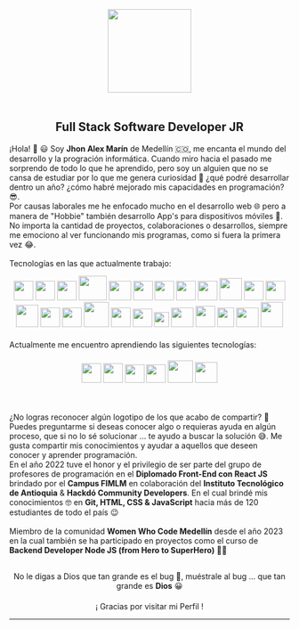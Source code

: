 <!--
### Hi there 👋
**JhoemSoftware/JhoemSoftware** is a ✨ _special_ ✨ repository because its `README.md` (this file) appears on your GitHub profile.

Here are some ideas to get you started:

- 🔭 I’m currently working on ...
- 🌱 I’m currently learning ...
- 👯 I’m looking to collaborate on ...
- 🤔 I’m looking for help with ...
- 💬 Ask me about ...
- 📫 How to reach me: ...
- 😄 Pronouns: ...
- ⚡ Fun fact: ...
-->

<!DOCTYPE html>
<html>
<head>
</head>
<body>
	<div align="center">
		<img src="https://i.ibb.co/z4ntwLy/firm.png" style="width: 150px;margin-bottom:20px">
	</div>
	<div align="center">
        <div align="center">
		    <h2>Full Stack Software Developer JR</h2>
	    </div>
        <div align="center">
            <p align="left">
                ¡Hola! 👋 😃 Soy <b>Jhon Alex Marín</b> de Medellín 🇨🇴, me encanta el mundo del desarrollo y la progración informática. Cuando miro hacia el pasado me sorprendo de todo lo que he aprendido, pero soy un alguien que no se cansa de estudiar por lo que me genera curiosidad 🤔 ¿qué podré desarrollar dentro un año? ¿cómo habré mejorado mis capacidades en programación? 😎.<br>Por causas laborales me he enfocado mucho en el desarrollo web 🌐 pero a manera de "Hobbie" también desarrollo App's para dispositivos móviles 📱.<br>No importa la cantidad de proyectos, colaboraciones o desarrollos, siempre me emociono al ver funcionando mis programas, como si fuera la primera vez 😂.
                <br><br>Tecnologías en las que actualmente trabajo:
            </p>
            <!-- Arch -->
            <img src="https://cdn.icon-icons.com/icons2/1508/PNG/512/distributorlogoarchlinux_103805.png" style="width:35px;height:35px">
            <!-- Arch -->
            <img src="https://cdn.icon-icons.com/icons2/1159/PNG/256/linux_81610.png" style="width:35px;height:35px">
            <!-- GIT -->
            <img src="https://cdn.icon-icons.com/icons2/2107/PNG/512/file_type_git_icon_130581.png" style="width:35px;height:35px">
            <!-- DOCKER -->
            <img src="https://cdn.icon-icons.com/icons2/2415/PNG/512/docker_original_logo_icon_146556.png" style="width:50px;height:44px">
            <!-- Postman -->
            <img src="https://cdn.icon-icons.com/icons2/3053/PNG/512/postman_macos_bigsur_icon_189815.png" style="width:40px;height:35px">
            <!-- Jest -->
            <img src="https://cdn.icon-icons.com/icons2/2107/PNG/512/file_type_jest_snapshot_icon_130513.png" style="width:35px;height:35px">
            <!-- HTML -->
            <img src="https://cdn.icon-icons.com/icons2/2107/PNG/512/file_type_html_icon_130541.png" style="width:35px;height:35px">
            <!-- CSS -->
            <img src="https://cdn.icon-icons.com/icons2/2107/PNG/512/file_type_css_icon_130661.png" style="width:35px;height:35px">
            <!-- Bootstrap -->
            <img src="https://imgs.search.brave.com/uDLbeMEBxKvamOj0mQ7eLH0-vR_btuM6B3w5CY90x6c/rs:fit:872:807:1/g:ce/aHR0cHM6Ly93d3cu/cGluY2xpcGFydC5j/b20vcGljZGlyL2Jp/Zy8zNS0zNTM5MzJf/Ym9vdHN0cmFwLWJv/b3RzdHJhcC00LWxv/Z28tcG5nLWNsaXBh/cnQucG5n" style="width:35px;height:35px">
            <!-- Tailwind -->
            <img src="https://cdn.icon-icons.com/icons2/2107/PNG/512/file_type_tailwind_icon_130128.png" style="width:40px;height:40px">
            <!-- JS -->
            <img src="https://cdn.icon-icons.com/icons2/2107/PNG/512/file_type_js_official_icon_130509.png" style="width:35px;height:35px">
            <!-- Node -->
            <img src="https://cdn.icon-icons.com/icons2/2107/PNG/512/file_type_node_icon_130301.png" style="width:35px;height:35px">
            <!-- Handlebars -->
            <img src="https://cdn.icon-icons.com/icons2/2107/PNG/512/file_type_handlebars_icon_130555.png" style="width:40px;height:40px">
            <!-- Vue -->
            <img src="https://cdn.icon-icons.com/icons2/2107/PNG/512/file_type_vue_icon_130078.png" style="width:35px;height:35px">
            <!-- React -->
            <img src="https://cdn.icon-icons.com/icons2/2415/PNG/512/react_original_logo_icon_146374.png" style="width:35px;height:35px">
            <!-- PHP -->
            <img src="https://cdn.icon-icons.com/icons2/2107/PNG/512/file_type_php_icon_130266.png" style="width:45px;height:45px">
            <!-- Laravel -->
            <img src="https://cdn.icon-icons.com/icons2/2699/PNG/512/laravel_logo_icon_168331.png" style="width:35px;height:35px">
            <!-- Livewire -->
            <img src="https://imgs.search.brave.com/6iqlYN3nj1G5hHx8r-E8hd3HPDcOO71f-cUe6ynN5IE/rs:fit:653:653:1/g:ce/aHR0cHM6Ly9pbmR5/a29uaW5nLm5sL3dw/LWNvbnRlbnQvdXBs/b2Fkcy8yMDIwLzAz/L0xpdmV3aXJlLnBu/Zw" style="width:35px;height:33px">
            <!-- Dart -->
            <img src="https://imgs.search.brave.com/yRM4SLkNg7npDfhIuI1uBvvdY9AZh-ODTlg6bjvfR-A/rs:fit:1080:1080:1/g:ce/aHR0cHM6Ly9kYXJ0/LWNvZGUuZ2FsbGVy/eWNkbi52c2Fzc2V0/cy5pby9leHRlbnNp/b25zL2RhcnQtY29k/ZS9kYXJ0LWNvZGUv/My4xNi4wLzE2MDQw/Njg3MjI3NjMvTWlj/cm9zb2Z0LlZpc3Vh/bFN0dWRpby5TZXJ2/aWNlcy5JY29ucy5E/ZWZhdWx0" style="width:27px;height:27px">
            <!-- Flutter -->
            <img src="https://cdn.icon-icons.com/icons2/2107/PNG/512/file_type_flutter_icon_130599.png" style="width:40px;height:35px">
            <!-- Mongo -->
            <img src="https://cdn.icon-icons.com/icons2/2107/PNG/512/file_type_mongo_icon_130383.png" style="width:35px;height:38px">
            <!-- Postgres -->
            <img src="https://cdn.icon-icons.com/icons2/2699/PNG/512/postgresql_src_logo_icon_170834.png" style="width:30px;height:35px">
            <!-- Mysql -->
            <img src="https://cdn.icon-icons.com/icons2/2699/PNG/512/mysql_official_logo_icon_169938.png" style="width:40px;height:35px">
            <!-- MariaBD -->
            <img src="https://cdn.icon-icons.com/icons2/2107/PNG/512/file_type_mariadb_icon_130403.png" style="width:40px;height:45px;">
            <p align='left' style="margin-bottom:20px;margin-top:20px">Actualmente me encuentro aprendiendo las siguientes tecnologías:</p>
            <!-- Vite -->
            <img src="https://vitejs.dev/logo-with-shadow.png" style="width:35px;height:35px">
            <!-- TS -->
            <img src="https://cdn.icon-icons.com/icons2/2107/PNG/512/file_type_typescript_official_icon_130107.png" style="width:35px;height:35px">
            <!-- Angular -->
            <img src="https://cdn.icon-icons.com/icons2/2699/PNG/512/angular_logo_icon_169595.png" style="width:35px;height:33px">
            <!-- Angular -->
            <img src="https://cdn.icon-icons.com/icons2/2107/PNG/512/file_type_graphql_icon_130564.png" style="width:35px;height:33px">
            <!-- Golang -->
            <img src="https://cdn.icon-icons.com/icons2/2699/PNG/512/golang_logo_icon_171073.png" style="width:45px;height:40px;">
            <!-- Rust -->
            <img src="https://cdn.icon-icons.com/icons2/2107/PNG/512/file_type_rust_icon_130185.png" style="width:40px;height:37px;">
            <p align='left' style="margin-bottom:30px;margin-top:50px">¿No logras reconocer algún logotipo de los que acabo de compartir? 🧐 Puedes preguntarme si deseas conocer algo o requieras ayuda en algún proceso, que si no lo sé solucionar ... te ayudo a buscar la solución 😅. Me gusta compartir mis conocimientos y ayudar a aquellos que deseen conocer y aprender programación.<br>
                En el año 2022 tuve el honor y el privilegio de ser parte del grupo de profesores de programación en el <b>Diplomado Front-End con React JS</b> brindado por el <b>Campus FIMLM</b> en colaboración del <b>Instituto Tecnológico de Antioquia</b> & <b>Hackdó Community Developers</b>. En el cual brindé mis conocimientos 🤓 en <b> Git, HTML, CSS & JavaScript</b> hacia más de 120 estudiantes de todo el país 😉
                <br><br>Miembro de la comunidad <b>Women Who Code Medellín</b> desde el año 2023 en la cual también se ha participado en proyectos como el curso de <b>Backend Developer Node JS (from Hero to SuperHero)</b> 💪🏼
            </p>    
                No le digas a Dios que tan grande es el bug 🐞, muéstrale al bug ... que tan grande es <b>Dios</b> 😀
        </div>
		<p style="margin-top:20px">¡ Gracias por visitar mi Perfil !<br>
        <!-- <a href="https://jhoemsoftware.com/" target="_blank" style="letter-spacing: 3px">jhoemsoftware.com</a> -->
        </p>
        <hr style="margin-top:10px">
	</div>
</body>
</html>
